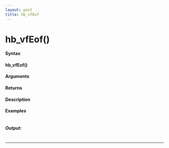 ```yaml
---
layout: post
title: hb_vfEof
---
```


# hb_vfEof()


#### Syntax

#### hb_vfEof()

#### Arguments

#### Returns

#### Description

#### Examples

```

```

##### Output:

```

```

---